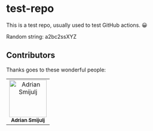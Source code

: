 # test-repo

This is a test repo, usually used to test GitHub actions. 😀

Random string: a2bc2ssXYZ

<!-- CONTREEBUTORS:START - Do not remove or modify this section -->
<!-- prettier-ignore-start -->
<!-- markdownlint-disable -->
## Contributors

Thanks goes to these wonderful people:

<table>
    <tr><td align="center">
                    <a href="https://github.com/doitadrian">
                        <img src="https://avatars0.githubusercontent.com/u/5121148?v=4" width="100px;" alt="Adrian Smijulj"/>
                        <br />
                        <sub><b>Adrian Smijulj</b></sub>
                    </a>
                    <br />
                </td></tr>
</table>
<!-- markdownlint-enable -->
<!-- prettier-ignore-end -->

<!-- CONTREEBUTORS:END -->
